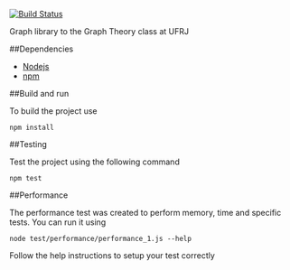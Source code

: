 [![Build Status](https://travis-ci.org/brunocalou/graph-theory-js.svg?branch=master)](https://travis-ci.org/brunocalou/graph-theory-js)

Graph library to the Graph Theory class at UFRJ

##Dependencies

* [Nodejs](https://nodejs.org/)
* [npm](https://www.npmjs.com/)

##Build and run

To build the project use 
```
npm install
```

##Testing

Test the project using the following command
```
npm test
```

##Performance

The performance test was created to perform memory, time and specific tests. You can run it using
```shell
node test/performance/performance_1.js --help
```
Follow the help instructions to setup your test correctly
